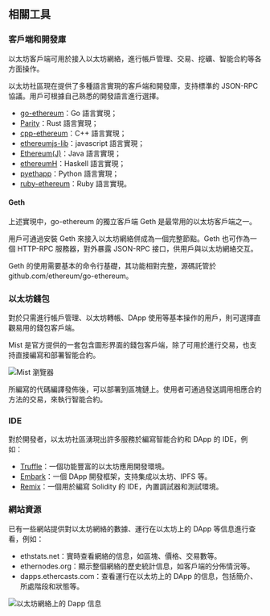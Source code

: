 ## 相關工具

### 客戶端和開發庫

以太坊客戶端可用於接入以太坊網絡，進行帳戶管理、交易、挖礦、智能合約等各方面操作。

以太坊社區現在提供了多種語言實現的客戶端和開發庫，支持標準的 JSON-RPC 協議。用戶可根據自己熟悉的開發語言進行選擇。

* [go-ethereum](https://github.com/ethereum/go-ethereum)：Go 語言實現；
* [Parity](https://github.com/ethcore/parity)：Rust 語言實現；
* [cpp-ethereum](https://github.com/bobsummerwill/cpp-ethereum)：C++ 語言實現；
* [ethereumjs-lib](https://github.com/ethereumjs/ethereumjs-lib)：javascript 語言實現；
* [Ethereum(J)](https://github.com/ethereum/ethereumj)：Java 語言實現；
* [ethereumH](https://github.com/blockapps/ethereumH)：Haskell 語言實現；
* [pyethapp](https://github.com/ethereum/pyethapp)：Python 語言實現；
* [ruby-ethereum](https://github.com/janx/ruby-ethereum)：Ruby 語言實現。

#### Geth

上述實現中，go-ethereum 的獨立客戶端 Geth 是最常用的以太坊客戶端之一。

用戶可通過安裝 Geth 來接入以太坊網絡併成為一個完整節點。Geth 也可作為一個 HTTP-RPC 服務器，對外暴露 JSON-RPC 接口，供用戶與以太坊網絡交互。

Geth 的使用需要基本的命令行基礎，其功能相對完整，源碼託管於 github.com/ethereum/go-ethereum。

### 以太坊錢包

對於只需進行帳戶管理、以太坊轉帳、DApp 使用等基本操作的用戶，則可選擇直觀易用的錢包客戶端。

Mist 是官方提供的一套包含圖形界面的錢包客戶端，除了可用於進行交易，也支持直接編寫和部署智能合約。

![Mist 瀏覽器](_images/mist.png)

所編寫的代碼編譯發佈後，可以部署到區塊鏈上。使用者可通過發送調用相應合約方法的交易，來執行智能合約。

### IDE

對於開發者，以太坊社區湧現出許多服務於編寫智能合約和 DApp 的 IDE，例如：

* [Truffle](http://truffleframework.com/)：一個功能豐富的以太坊應用開發環境。
* [Embark](https://github.com/iurimatias/embark-framework)：一個 DApp 開發框架，支持集成以太坊、IPFS 等。
* [Remix](http://remix.ethereum.org)：一個用於編寫 Solidity 的 IDE，內置調試器和測試環境。

### 網站資源

已有一些網站提供對以太坊網絡的數據、運行在以太坊上的 DApp 等信息進行查看，例如：

* ethstats.net：實時查看網絡的信息，如區塊、價格、交易數等。
* ethernodes.org：顯示整個網絡的歷史統計信息，如客戶端的分佈情況等。
* dapps.ethercasts.com：查看運行在以太坊上的 DApp 的信息，包括簡介、所處階段和狀態等。

![以太坊網絡上的 Dapp 信息](_images/dapps.png)